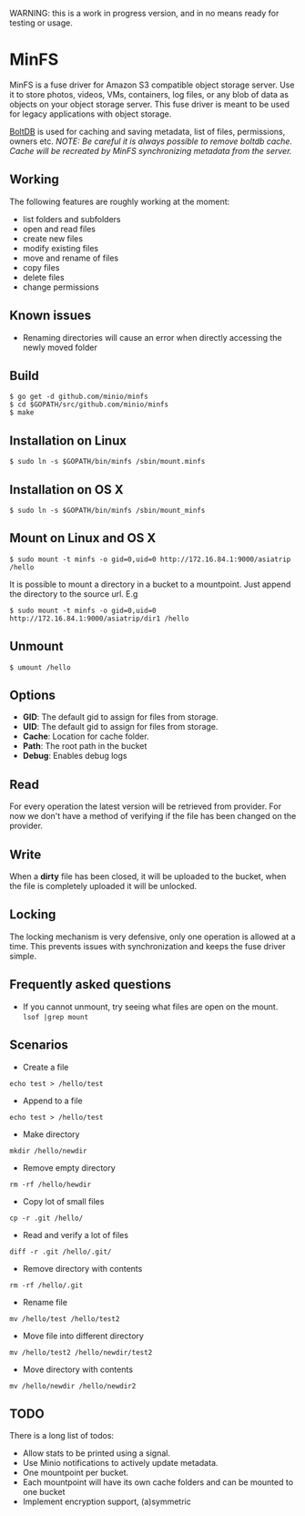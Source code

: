 WARNING: this is a work in progress version, and in no means ready for testing or usage.

# MinFS
MinFS is a fuse driver for Amazon S3 compatible object storage server. Use it to store photos, videos, VMs, containers, log files, or any blob of data as objects on your object storage server. This fuse driver is meant to be used for legacy applications with object storage.

[BoltDB](https://github.com/boltdb/bolt) is used for caching and saving metadata, list of files, permissions, owners etc. _NOTE: Be careful it is always possible to remove boltdb cache. Cache will be recreated by MinFS synchronizing metadata from the server._

## Working

The following features are roughly working at the moment:

* list folders and subfolders
* open and read files
* create new files
* modify existing files
* move and rename of files
* copy files
* delete files
* change permissions

## Known issues

* Renaming directories will cause an error when directly accessing the newly moved folder

## Build

```
$ go get -d github.com/minio/minfs
$ cd $GOPATH/src/github.com/minio/minfs
$ make
```

## Installation on Linux

```
$ sudo ln -s $GOPATH/bin/minfs /sbin/mount.minfs
```

## Installation on OS X

```
$ sudo ln -s $GOPATH/bin/minfs /sbin/mount_minfs
```

## Mount on Linux and OS X

```
$ sudo mount -t minfs -o gid=0,uid=0 http://172.16.84.1:9000/asiatrip /hello
```

It is possible to mount a directory in a bucket to a mountpoint. Just append the directory to the source url. E.g

```
$ sudo mount -t minfs -o gid=0,uid=0 http://172.16.84.1:9000/asiatrip/dir1 /hello
```

## Unmount

```
$ umount /hello
```

## Options

* **GID**: The default gid to assign for files from storage.
* **UID**: The default gid to assign for files from storage.
* **Cache**: Location for cache folder.
* **Path**: The root path in the bucket
* **Debug**: Enables debug logs

## Read

For every operation the latest version will be retrieved from provider. For now we don't have a method of verifying if the file has been changed on the provider.

## Write

When a **dirty** file has been closed, it will be uploaded to the bucket, when the file is completely uploaded it will be unlocked.

## Locking

The locking mechanism is very defensive, only one operation is allowed at a time. This prevents issues with synchronization and keeps the fuse driver simple.

## Frequently asked questions

* If you cannot unmount, try seeing what files are open on the mount. `lsof |grep mount`

## Scenarios

* Create a file
```
echo test > /hello/test
```
* Append to a file
```
echo test > /hello/test
```
* Make directory
```
mkdir /hello/newdir
```
* Remove empty directory
```
rm -rf /hello/hewdir
```
* Copy lot of small files
```
cp -r .git /hello/
```
* Read and verify a lot of files
```
diff -r .git /hello/.git/
```
* Remove directory with contents
```
rm -rf /hello/.git
```
* Rename file
```
mv /hello/test /hello/test2
```
* Move file into different directory
```
mv /hello/test2 /hello/newdir/test2
```
* Move directory with contents
```
mv /hello/newdir /hello/newdir2
```

## TODO

There is a long list of todos:

* Allow stats to be printed using a signal.
* Use Minio notifications to actively update metadata.
* One mountpoint per bucket.
* Each mountpoint will have its own cache folders and can be mounted to one bucket
* Implement encryption support, (a)symmetric
